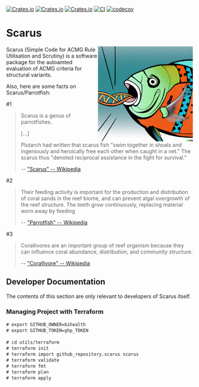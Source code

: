 [![Crates.io](https://img.shields.io/crates/d/scarus.svg)](https://crates.io/crates/scarus)
[![Crates.io](https://img.shields.io/crates/v/scarus.svg)](https://crates.io/crates/scarus)
[![Crates.io](https://img.shields.io/crates/l/scarus.svg)](https://crates.io/crates/scarus)
[![CI](https://github.com/bihealth/scarus/actions/workflows/rust.yml/badge.svg)](https://github.com/bihealth/scarus/actions/workflows/rust.yml)
[![codecov](https://codecov.io/gh/bihealth/scarus/branch/main/graph/badge.svg?token=aZchhLWdzt)](https://codecov.io/gh/bihealth/scarus)

# Scarus

<img src="https://raw.githubusercontent.com/bihealth/scarus/main/utils/dna-fish.jpeg" width="256px" height="256px" align="right">

Scarus (Simple Code for ACMG Rule Utilisation and Scrutiny) is a software package for the autoamted evaluation of ACMG criteria for structural variants.

Also, here are some facts on Scarus/Parrotfish:

#1

> Scarus is a genus of parrotfishes.
>
> [...]
>
> Plutarch had written that scarus fish "swim together in shoals and ingeniously and heroically free each other when caught in a net."
> The scarus thus "denoted reciprocal assistance in the fight for survival."
>
> -- ["Scarus" -- Wikipedia](https://en.wikipedia.org/wiki/Scarus)

#2

> Their feeding activity is important for the production and distribution of coral sands in the reef biome, and can prevent algal overgrowth of the reef structure.
> The teeth grow continuously, replacing material worn away by feeding
>
> -- ["Parrotfish" -- Wikipedia](https://en.wikipedia.org/wiki/Parrotfish)

#3

> Corallivores are an important group of reef organism because they can influence coral abundance, distribution, and community structure.
>
> -- ["Corallivore" -- Wikipedia](https://en.wikipedia.org/wiki/Corallivore)

## Developer Documentation

The contents of this section are only relevant to developers of Scarus itself.

### Managing Project with Terraform

```
# export GITHUB_OWNER=bihealth
# export GITHUB_TOKEN=ghp_TOKEN

# cd utils/terraform
# terraform init
# terraform import github_repository.scarus scarus
# terraform validate
# terraform fmt
# terraform plan
# terraform apply
```
